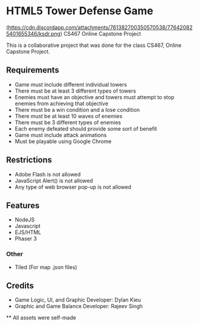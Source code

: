 # HTML5 Tower Defense Game
(https://cdn.discordapp.com/attachments/761382700350570538/776420825401655346/ksdr.png)
CS467 Online Capstone Project

This is a collaborative project that was done for the class CS467, Online Capstone Project.

## Requirements
- Game must include different individual towers
- There must be at least 3 different types of towers
- Enemies must have an objective and towers must attempt to stop enemies from achieving that objective
- There must be a win condition and a lose condition
- There must be at least 10 waves of enemies
- There must be 3 different types of enemies
- Each enemy defeated should provide some sort of benefit
- Game must include attack animations
- Must be playable using Google Chrome

## Restrictions
- Adobe Flash is not allowed
- JavaScript Alert() is not allowed
- Any type of web browser pop-up is not allowed

## Features
- NodeJS
- Javascript
- EJS/HTML
- Phaser 3

### Other
- Tiled (For map .json files)

## Credits
- Game Logic, UI, and Graphic Developer: Dylan Kieu
- Graphic and Game Balance Developer: Rajeev Singh

** All assets were self-made